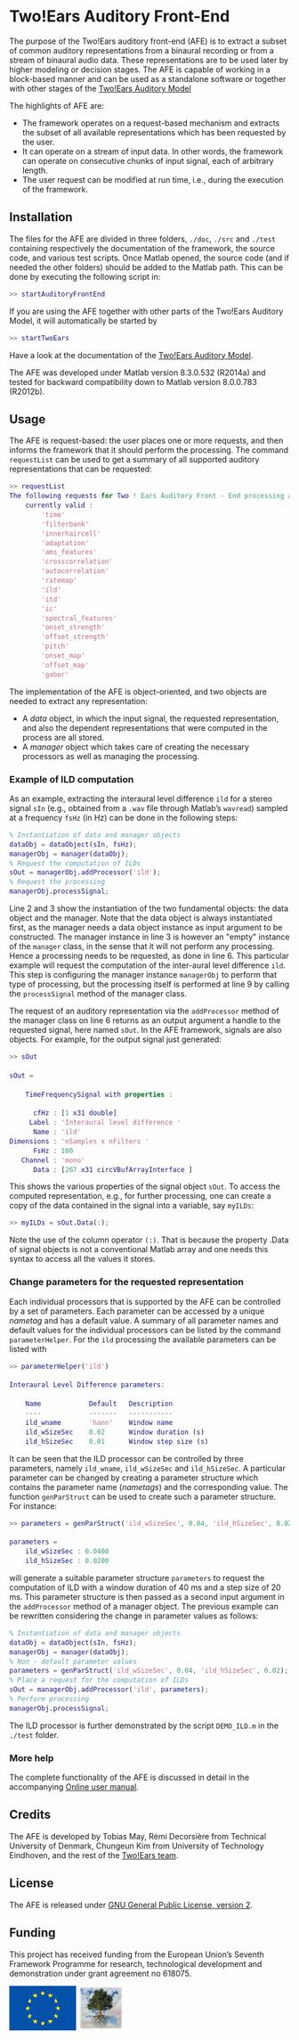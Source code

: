 Two!Ears Auditory Front-End
===========================

The purpose of the Two!Ears auditory front-end (AFE) is to extract a subset of
common auditory representations from a binaural recording or from a stream of
binaural audio data. These representations are to be used later by higher modeling or
decision stages. The AFE is capable of working in a block-based manner and can
be used as a standalone software or together with other stages of the [Two!Ears
Auditory Model](https://github.com/TWOEARS/TwoEars)

The highlights of AFE are:

* The framework operates on a request-based mechanism and extracts the subset of
  all available representations which has been requested by the user.
* It can operate on a stream of input data. In other words, the framework can
  operate on consecutive chunks of input signal, each of arbitrary length.
* The user request can be modified at run time, i.e., during the execution of
  the framework.


## Installation

The files for the AFE are divided in three folders, `./doc`, `./src` and `./test`
containing respectively the documentation of the framework, the source code,
and various test scripts.
Once Matlab opened, the source code (and if needed the other folders) should be
added to the Matlab path. This can be done by executing the following script in:
```Matlab
>> startAuditoryFrontEnd
```

If you are using the AFE together with other parts of the Two!Ears Auditory
Model, it will automatically be started by
```Matlab
>> startTwoEars
```
Have a look at the documentation of the [Two!Ears
Auditory Model](http://twoears.aipa.tu-berlin.de/doc/).

The AFE was developed under Matlab version 8.3.0.532 (R2014a) and tested for backward
compatibility down to Matlab version 8.0.0.783 (R2012b).


## Usage

The AFE is request-based: the user places one or more requests, and then informs the
framework that it should perform the processing. The command `requestList` can
be used to get a summary of all supported auditory representations that can be
requested:
```Matlab
>> requestList
The following requests for Two ! Ears Auditory Front - End processing are
    currently valid :
        'time'
        'filterbank'
        'innerhaircell'
        'adaptation'
        'ams_features'
        'crosscorrelation'
        'autocorrelation'
        'ratemap'
        'ild'
        'itd'
        'ic'
        'spectral_features'
        'onset_strength'
        'offset_strength'
        'pitch'
        'onset_map'
        'offset_map'
        'gabor'
```

The implementation of the AFE is object-oriented, and two objects are needed to
extract any representation:

* A *data* object, in which the input signal, the requested representation, and
  also the
  dependent representations that were computed in the process are all stored.
* A *manager* object which takes care of creating the necessary processors as well
  as
  managing the processing.

### Example of ILD computation

As an example, extracting the interaural level difference `ild` for a stereo
signal `sIn` (e.g., obtained from a `.wav` file through Matlab’s `wavread`) sampled
at a frequency `fsHz` (in Hz) can be done in the following steps:
```Matlab
% Instantiation of data and manager objects
dataObj = dataObject(sIn, fsHz);
managerObj = manager(dataObj);
% Request the computation of ILDs
sOut = managerObj.addProcessor('ild');
% Request the processing
managerObj.processSignal;
```

Line 2 and 3 show the instantiation of the two fundamental objects: the data
object and
the manager. Note that the data object is always instantiated first, as the
manager needs
a data object instance as input argument to be constructed. The manager instance
in line
3 is however an "empty" instance of the `manager` class, in the sense that it will
not perform
any processing. Hence a processing needs to be requested, as done in line 6.
This particular
example will request the computation of the inter-aural level difference `ild`.
This step
is configuring the manager instance `managerObj` to perform that type of
processing, but
the processing itself is performed at line 9 by calling the `processSignal` method
of the
manager class.

The request of an auditory representation via the `addProcessor` method of the
manager
class on line 6 returns as an output argument a handle to the requested signal,
here named
`sOut`. In the AFE framework, signals are also objects. For example, for the
output signal
just generated:
```Matlab
>> sOut

sOut =

    TimeFrequencySignal with properties :

      cfHz : [1 x31 double]
     Label : 'Interaural level difference '
      Name : 'ild'
Dimensions : 'nSamples x nFilters '
      FsHz : 100
   Channel : 'mono'
      Data : [267 x31 circVBufArrayInterface ]
```

This shows the various properties of the signal object `sOut`. 
To access the computed representation, e.g.,
for further
processing, one can create a copy of the data contained in the signal into a
variable, say
`myILDs`:
```Matlab
>> myILDs = sOut.Data(:);
```
Note the use of the column operator `(:)`. That is because the property .Data of
signal objects is not a conventional Matlab array and one needs this syntax to
access all the values it stores.

### Change parameters for the requested representation

Each individual processors that is supported by the AFE can be controlled by a
set of
parameters. Each parameter can be accessed by a unique *nametag* and has a default
value.
A summary of all parameter names and default values for the individual
processors can be listed by the command `parameterHelper`.
For the `ild` processing the available parameters can be listed with
```Matlab
>> parameterHelper('ild')

Interaural Level Difference parameters:

    Name            Default   Description
    ----            -------   -----------
    ild_wname       'hann'    Window name
    ild_wSizeSec    0.02      Window duration (s)
    ild_hSizeSec    0.01      Window step size (s)
```

It can be seen that the ILD processor can be controlled by three parameters,
namely
`ild_wname`, `ild_wSizeSec` and `ild_hSizeSec`.
A particular parameter can be changed
by
creating a parameter structure which contains the parameter name (*nametags*) and
the
corresponding value. The function `genParStruct` can be used to create such a
parameter
structure. For instance:
```Matlab
>> parameters = genParStruct('ild_wSizeSec', 0.04, 'ild_hSizeSec', 0.02) ;

parameters =
    ild_wSizeSec : 0.0400
    ild_hSizeSec : 0.0200
```
will generate a suitable parameter structure `parameters` to request the
computation of
ILD with a window duration of 40 ms and a step size of 20 ms. This parameter
structure
is then passed as a second input argument in the `addProcessor` method of a
manager
object. The previous example can be rewritten considering the change in
parameter values
as follows:
```Matlab
% Instantiation of data and manager objects
dataObj = dataObject(sIn, fsHz);
managerObj = manager(dataObj);
% Non - default parameter values
parameters = genParStruct('ild_wSizeSec', 0.04, 'ild_hSizeSec', 0.02);
% Place a request for the computation of ILDs
sOut = managerObj.addProcessor('ild', parameters);
% Perform processing
managerObj.processSignal;
```

The ILD processor is further demonstrated by the script `DEMO_ILD.m` in the
`./test` folder.

### More help

The complete functionality of the AFE is discussed in detail in the accompanying
[Online user manual](http://twoears.aipa.tu-berlin.de/doc/afe/).


## Credits

The AFE is developed by Tobias May, Rémi Decorsière from Technical
University of Denmark, Chungeun Kim from University of Technology Eindhoven, and
the rest of the [Two!Ears team](http://twoears.aipa.tu-berlin.de/consortium/).

## License

The AFE is released under [GNU General Public License, version 2](http://www.gnu.org/licenses/gpl-2.0.html).

## Funding

This project has received funding from the European Union’s Seventh Framework
Programme for research, technological development and demonstration under grant
agreement no 618075.

![EU Flag](doc/img/eu-flag.gif) [![Tree](doc/img/tree.jpg)](http://cordis.europa.eu/fet-proactive/)
